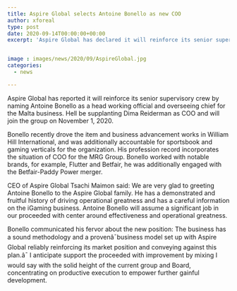 ```yaml
---
title: Aspire Global selects Antoine Bonello as new COO
author: xforeal 
type: post
date: 2020-09-14T00:00:00+00:00
excerpt: 'Aspire Global has declared it will reinforce its senior supervisory group by naming Antoine Bonello as a head working official and overseeing chief for the Malta business '


image : images/news/2020/09/AspireGlobal.jpg
categories:
  - news

---
```

<span data-contrast="auto">Aspire Global has reported it will reinforce its senior supervisory crew by naming Antoine Bonello as a head working official and overseeing chief for the Malta business. </span><span data-contrast="auto">Hell </span><span data-contrast="auto">be supplanting Dima </span><span data-contrast="auto">Reiderman </span><span data-contrast="auto">as COO and will join the group on November 1, 2020. </span><span data-ccp-props='{"134233117":true,"134233118":true,"201341983":0,"335559739":200,"335559740":240}' />

<span data-contrast="auto">Bonello recently drove the item and business advancement works in William Hill International, and was additionally accountable for sportsbook and gaming verticals for the organization. His profession record incorporates the situation of COO for the MRG Group. Bonello worked with notable brands, for example, Flutter and Betfair, he was additionally engaged with the Betfair-Paddy Power merger. </span><span data-ccp-props='{"134233117":true,"134233118":true,"201341983":0,"335559739":200,"335559740":240}' />

<span data-contrast="auto">CEO of Aspire Global </span><span data-contrast="auto">Tsachi </span><span data-contrast="auto" /><span data-contrast="auto">Maimon </span><span data-contrast="auto">said: We are </span><span data-contrast="auto">very glad </span><span data-contrast="auto">to greeting Antoine Bonello to the Aspire Global family. He has a demonstrated and fruitful history of driving operational greatness and has a careful information on the iGaming business. Antoine Bonello will assume a significant job in our proceeded with center around effectiveness and operational greatness. </span><span data-ccp-props='{"134233117":true,"134233118":true,"201341983":0,"335559739":200,"335559740":240}' />

<span data-contrast="auto">Bonello communicated his fervor about the new position: The business has a sound methodology and a provenâ¯business model set up with Aspire Global reliably reinforcing its market position and conveying against this plan.â¯ I anticipate support the proceeded with improvement by mixing I would say with the solid height of the current group and Board, concentrating on productive execution to empower further gainful development. </span><span data-ccp-props='{"134233117":true,"134233118":true,"201341983":0,"335559739":200,"335559740":240}' />

<span data-ccp-props='{"201341983":0,"335559739":200,"335559740":276}' />